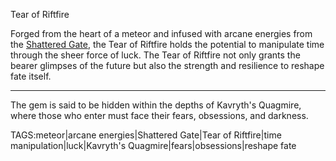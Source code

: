 Tear of Riftfire

Forged from the heart of a meteor and infused with arcane energies from the [Shattered Gate](../Places/Shattered%20Gate.md), the Tear of Riftfire holds the potential to manipulate time through the sheer force of luck. The Tear of Riftfire not only grants the bearer glimpses of the future but also the strength and resilience to reshape fate itself.


---
The gem is said to be hidden within the depths of Kavryth's Quagmire, where those who enter must face their fears, obsessions, and darkness. 

TAGS:meteor|arcane energies|Shattered Gate|Tear of Riftfire|time manipulation|luck|Kavryth's Quagmire|fears|obsessions|reshape fate
